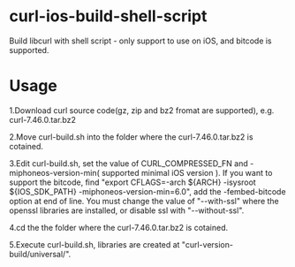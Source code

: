 # curl-ios-build-shell-script
Build libcurl with shell script - only support to use on iOS, and bitcode is supported.

# Usage
1.Download curl source code(gz, zip and bz2 fromat are supported), e.g. curl-7.46.0.tar.bz2 

2.Move curl-build.sh into the folder where the curl-7.46.0.tar.bz2 is cotained.

3.Edit curl-build.sh, set the value of CURL_COMPRESSED_FN and -miphoneos-version-min( supported minimal iOS version ).
If you want to support the bitcode, find "export CFLAGS=-arch ${ARCH} -isysroot ${IOS_SDK_PATH} -miphoneos-version-min=6.0", add the -fembed-bitcode option at end of line. You must change the value of "--with-ssl" where the openssl libraries are installed, or disable ssl with "--without-ssl".

4.cd the the folder where the curl-7.46.0.tar.bz2 is cotained.

5.Execute curl-build.sh, libraries are created at "curl-version-build/universal/".
